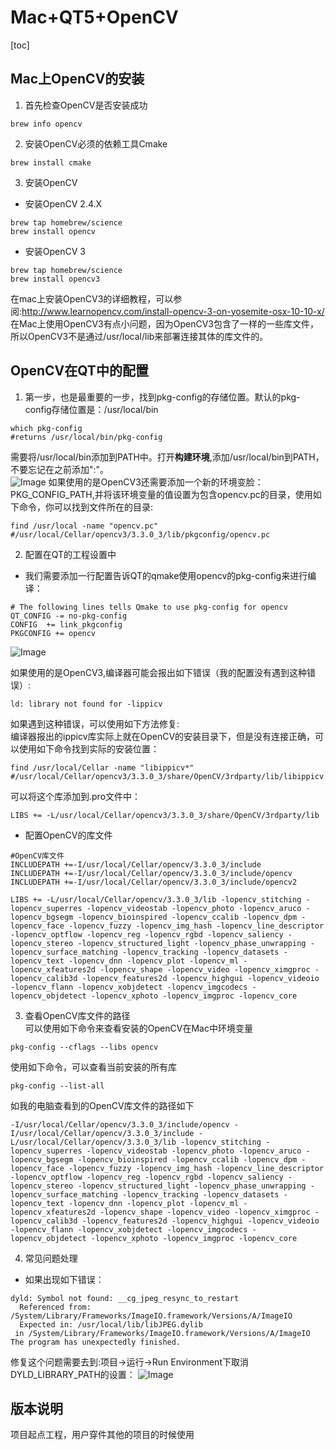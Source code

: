  
# Mac+QT5+OpenCV

[toc]

## Mac上OpenCV的安装
1. 首先检查OpenCV是否安装成功
```
brew info opencv
```
2. 安装OpenCV必须的依赖工具Cmake
```
brew install cmake
```
3. 安装OpenCV
- 安装OpenCV 2.4.X
```
brew tap homebrew/science
brew install opencv
```
- 安装OpenCV 3
```
brew tap homebrew/science
brew install opencv3
```
在mac上安装OpenCV3的详细教程，可以参阅:http://www.learnopencv.com/install-opencv-3-on-yosemite-osx-10-10-x/  
在Mac上使用OpenCV3有点小问题，因为OpenCV3包含了一样的一些库文件，所以OpenCV3不是通过/usr/local/lib来部署连接其体的库文件的。
## OpenCV在QT中的配置
1. 第一步，也是最重要的一步，找到pkg-config的存储位置。默认的pkg-config存储位置是：/usr/local/bin
```
which pkg-config
#returns /usr/local/bin/pkg-config
```
需要将/usr/local/bin添加到PATH中。打开**构建环境**,添加/usr/local/bin到PATH，不要忘记在之前添加":"。  
![Image](Images/Snip20171007_7.png)
如果使用的是OpenCV3还需要添加一个新的环境变脸：PKG_CONFIG_PATH,并将该环境变量的值设置为包含opencv.pc的目录，使用如下命令，你可以找到文件所在的目录:
```
find /usr/local -name "opencv.pc"
#/usr/local/Cellar/opencv3/3.3.0_3/lib/pkgconfig/opencv.pc
```
2. 配置在QT的工程设置中
- 我们需要添加一行配置告诉QT的qmake使用opencv的pkg-config来进行编译：
```
# The following lines tells Qmake to use pkg-config for opencv
QT_CONFIG -= no-pkg-config
CONFIG  += link_pkgconfig
PKGCONFIG += opencv
```
![Image](Images/Snip20171007_8.png)

如果使用的是OpenCV3,编译器可能会报出如下错误（我的配置没有遇到这种错误）:
```
ld: library not found for -lippicv
```
如果遇到这种错误，可以使用如下方法修复:  
编译器报出的ippicv库实际上就在OpenCV的安装目录下，但是没有连接正确，可以使用如下命令找到实际的安装位置：
```
find /usr/local/Cellar -name "libippicv*"
#/usr/local/Cellar/opencv3/3.3.0_3/share/OpenCV/3rdparty/lib/libippicv.a
```
可以将这个库添加到.pro文件中：
```
LIBS += -L/usr/local/Cellar/opencv3/3.3.0_3/share/OpenCV/3rdparty/lib
```
- 配置OpenCV的库文件
```
#OpenCV库文件
INCLUDEPATH +=-I/usr/local/Cellar/opencv/3.3.0_3/include
INCLUDEPATH +=-I/usr/local/Cellar/opencv/3.3.0_3/include/opencv
INCLUDEPATH +=-I/usr/local/Cellar/opencv/3.3.0_3/include/opencv2

LIBS += -L/usr/local/Cellar/opencv/3.3.0_3/lib -lopencv_stitching -lopencv_superres -lopencv_videostab -lopencv_photo -lopencv_aruco -lopencv_bgsegm -lopencv_bioinspired -lopencv_ccalib -lopencv_dpm -lopencv_face -lopencv_fuzzy -lopencv_img_hash -lopencv_line_descriptor -lopencv_optflow -lopencv_reg -lopencv_rgbd -lopencv_saliency -lopencv_stereo -lopencv_structured_light -lopencv_phase_unwrapping -lopencv_surface_matching -lopencv_tracking -lopencv_datasets -lopencv_text -lopencv_dnn -lopencv_plot -lopencv_ml -lopencv_xfeatures2d -lopencv_shape -lopencv_video -lopencv_ximgproc -lopencv_calib3d -lopencv_features2d -lopencv_highgui -lopencv_videoio -lopencv_flann -lopencv_xobjdetect -lopencv_imgcodecs -lopencv_objdetect -lopencv_xphoto -lopencv_imgproc -lopencv_core

```

3. 查看OpenCV库文件的路径  
可以使用如下命令来查看安装的OpenCV在Mac中环境变量
```
pkg-config --cflags --libs opencv
```
使用如下命令，可以查看当前安装的所有库
```
pkg-config --list-all
```
如我的电脑查看到的OpenCV库文件的路径如下
```
-I/usr/local/Cellar/opencv/3.3.0_3/include/opencv -I/usr/local/Cellar/opencv/3.3.0_3/include -L/usr/local/Cellar/opencv/3.3.0_3/lib -lopencv_stitching -lopencv_superres -lopencv_videostab -lopencv_photo -lopencv_aruco -lopencv_bgsegm -lopencv_bioinspired -lopencv_ccalib -lopencv_dpm -lopencv_face -lopencv_fuzzy -lopencv_img_hash -lopencv_line_descriptor -lopencv_optflow -lopencv_reg -lopencv_rgbd -lopencv_saliency -lopencv_stereo -lopencv_structured_light -lopencv_phase_unwrapping -lopencv_surface_matching -lopencv_tracking -lopencv_datasets -lopencv_text -lopencv_dnn -lopencv_plot -lopencv_ml -lopencv_xfeatures2d -lopencv_shape -lopencv_video -lopencv_ximgproc -lopencv_calib3d -lopencv_features2d -lopencv_highgui -lopencv_videoio -lopencv_flann -lopencv_xobjdetect -lopencv_imgcodecs -lopencv_objdetect -lopencv_xphoto -lopencv_imgproc -lopencv_core
```
4. 常见问题处理
- 如果出现如下错误：
```
dyld: Symbol not found: __cg_jpeg_resync_to_restart
  Referenced from: /System/Library/Frameworks/ImageIO.framework/Versions/A/ImageIO
  Expected in: /usr/local/lib/libJPEG.dylib
 in /System/Library/Frameworks/ImageIO.framework/Versions/A/ImageIO
The program has unexpectedly finished.
```
修复这个问题需要去到:项目->运行->Run Environment下取消DYLD_LIBRARY_PATH的设置：
![Image](Images/Snip20171007_10.png)
## 版本说明
项目起点工程，用户穿件其他的项目的时候使用